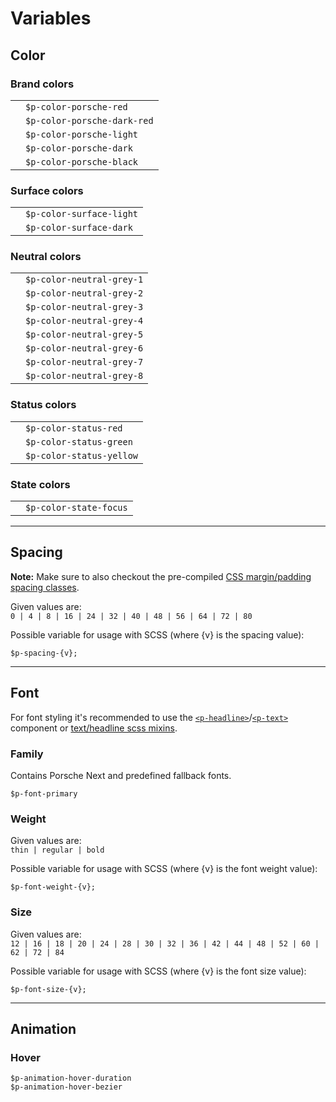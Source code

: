 # Variables

## Color

### Brand colors

|                                               |                      	         |
|-----------------------------------------------|--------------------------------|
| <ColorBadge color="porsche-red"/>  	          | `$p-color-porsche-red`         |
| <ColorBadge color="porsche-dark-red"/> 	      | `$p-color-porsche-dark-red`    |
| <ColorBadge color="porsche-light"/> 	        | `$p-color-porsche-light`       |
| <ColorBadge color="porsche-dark"/> 	          | `$p-color-porsche-dark`        |
| <ColorBadge color="porsche-black"/> 	        | `$p-color-porsche-black`       |

### Surface colors

|                                               |                      	         |
|-----------------------------------------------|--------------------------------|
| <ColorBadge color="surface-light"/>  	        | `$p-color-surface-light`       |
| <ColorBadge color="surface-dark"/> 	          | `$p-color-surface-dark`        |

### Neutral colors

|                                               |                      	         |
|-----------------------------------------------|--------------------------------|
| <ColorBadge color="neutral-grey-1"/>  	      | `$p-color-neutral-grey-1`      |
| <ColorBadge color="neutral-grey-2"/>  	      | `$p-color-neutral-grey-2`      |
| <ColorBadge color="neutral-grey-3"/>  	      | `$p-color-neutral-grey-3`      |
| <ColorBadge color="neutral-grey-4"/>  	      | `$p-color-neutral-grey-4`      |
| <ColorBadge color="neutral-grey-5"/>  	      | `$p-color-neutral-grey-5`      |
| <ColorBadge color="neutral-grey-6"/>  	      | `$p-color-neutral-grey-6`      |
| <ColorBadge color="neutral-grey-7"/>  	      | `$p-color-neutral-grey-7`      |
| <ColorBadge color="neutral-grey-8"/>  	      | `$p-color-neutral-grey-8`      |

### Status colors

|                                               |                      	         |
|-----------------------------------------------|--------------------------------|
| <ColorBadge color="status-red"/>  	          | `$p-color-status-red`          |
| <ColorBadge color="status-green"/> 	          | `$p-color-status-green`        |
| <ColorBadge color="status-yellow"/> 	        | `$p-color-status-yellow`       |

### State colors

|                                               |                      	         |
|-----------------------------------------------|--------------------------------|
| <ColorBadge color="state-focus"/>  	          | `$p-color-state-focus`         |

---

## Spacing

**Note:** Make sure to also checkout the pre-compiled [CSS margin/padding spacing classes](#/components/layout/spacing#code).

Given values are:  
`0 | 4 | 8 | 16 | 24 | 32 | 40 | 48 | 56 | 64 | 72 | 80`

Possible variable for usage with SCSS (where {v} is the spacing value):
```
$p-spacing-{v};
```

---

## Font
For font styling it's recommended to use the [`<p-headline>`](#/components/basic/typography#code)/[`<p-text>`](#/components/basic/typography#code) component or [text/headline scss mixins](#/scss-utils/mixins).

### Family
Contains Porsche Next and predefined fallback fonts.

```
$p-font-primary
```

### Weight
Given values are:  
`thin | regular | bold`

Possible variable for usage with SCSS (where {v} is the font weight value):

```
$p-font-weight-{v};
```

### Size
Given values are:  
`12 | 16 | 18 | 20 | 24 | 28 | 30 | 32 | 36 | 42 | 44 | 48 | 52 | 60 | 62 | 72 | 84`

Possible variable for usage with SCSS (where {v} is the font size value):
```
$p-font-size-{v};
```

---

## Animation

### Hover
```
$p-animation-hover-duration
$p-animation-hover-bezier
```